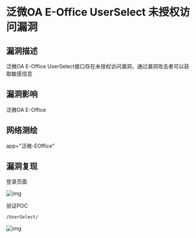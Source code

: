 # 泛微OA E-Office UserSelect 未授权访问漏洞

## 漏洞描述

泛微OA E-Office UserSelect接口存在未授权访问漏洞，通过漏洞攻击者可以获取敏感信息

## 漏洞影响

<a-checkbox checked>泛微OA E-Office </a-checkbox></br>

## 网络测绘

<a-checkbox checked>app="泛微-EOffice"</a-checkbox></br>

## 漏洞复现

登录页面

![img](https://security-1310978225.cos.ap-beijing.myqcloud.com/public/img/1629190834596-c2c639a7-1fb7-4934-95ad-1d571629e383-20220313185718998.png)

验证POC

```bash
/UserSelect/
```

![img](https://security-1310978225.cos.ap-beijing.myqcloud.com/public/img/1629190950627-7732ab4d-cb88-4b60-adf1-75df5ceb2710.png)
